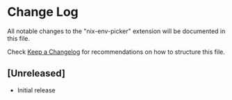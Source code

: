 # Change Log

All notable changes to the "nix-env-picker" extension will be documented in this file.

Check [Keep a Changelog](http://keepachangelog.com/) for recommendations on how to structure this file.

## [Unreleased]

- Initial release